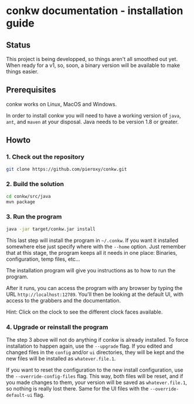 # conkw documentation - installation guide

## Status

This project is being developped, so things aren't all smoothed out yet. When ready for a v1, so, soon, a binary version will be available to make things easier.

## Prerequisites

conkw works on Linux, MacOS and Windows.

In order to install conkw you will need to have a working version of `java`, `ant`, and `maven` at your disposal. Java needs to be version 1.8 or greater.

## Howto

### 1. Check out the repository

```sh
git clone https://github.com/pieroxy/conkw.git
```

### 2. Build the solution

```sh
cd conkw/src/java
mvn package
```

### 3. Run the program

```sh
java -jar target/conkw.jar install
```

This last step will install the program in `~/.conkw`. If you want it installed somewhere else just specify where with the `--home` option. Just remember that at this stage, the program keeps all it needs in one place: Binaries, configuration, temp files, etc...

The installation program will give you instructions as to how to run the program.

After it runs, you can access the program with any browser by typing the URL `http://localhost:12789`. You'll then be looking at the default UI, with access to the grabbers and the documentation.

Hint: Click on the clock to see the different clock faces available.

### 4. Upgrade or reinstall the program

The step 3 above will not do anything if conkw is already installed. To force installation to happen again, use the `--upgrade` flag. If you edited and changed files in the `config` and/or `ui` directories, they will be kept and the new files will be installed as `whatever.file.1`.

If you want to reset the configuration to the new install configuration, use the `--override-config-files` flag. This way, both files will be reset, and if you made changes to them, your version will be saved as `whatever.file.1`, so nothing is really lost there. Same for the UI files with the `--override-default-ui` flag.
